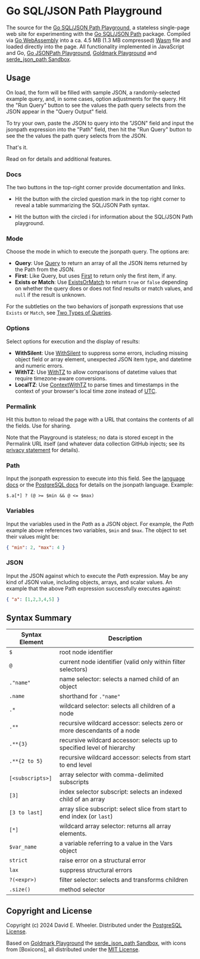 Go SQL/JSON Path Playground
===========================

The source for the [Go SQL/JSON Path Playground], a stateless single-page web
site for experimenting with the [Go SQL/JSON Path] package. Compiled via [Go
WebAssembly] into a ca. 4.5 MB (1.3 MB compressed) [Wasm] file and loaded
directly into the page. All functionality implemented in JavaScript and Go,
[Go JSONPath Playground], [Goldmark Playground] and [serde_json_path Sandbox].

Usage
-----

On load, the form will be filled with sample JSON, a randomly-selected example
query, and, in some cases, option adjustments for the query. Hit the "Run
Query" button to see the values the path query selects from the JSON appear in
the "Query Output" field.

To try your own, paste the JSON to query into the "JSON" field and input the
jsonpath expression into the "Path" field, then hit the "Run Query" button to
see the the values the path query selects from the JSON.

That's it.

Read on for details and additional features.

### Docs

The two buttons in the top-right corner provide documentation and links.

*   Hit the button with the circled question mark in the top right corner to
    reveal a table summarizing the SQL/JSON Path syntax.

*   Hit the button with the circled i for information about the SQL/JSON Path
    playground.

### Mode

Choose the mode in which to execute the jsonpath query. The options are:

*   **Query**: Use [Query] to return an array of all the JSON items returned
    by the Path from the JSON.
*   **First**: Like Query, but uses [First] to return only the first item, if
    any.
*   **Exists or Match**: Use [ExistsOrMatch] to return `true` or `false`
    depending on whether the query does or does not find results or match
    values, and `null` if the result is unknown.

For the subtleties on the two behaviors of jsonpath expressions that use
`Exists` or `Match`, see [Two Types of Queries].

### Options

Select options for execution and the display of results:

*   **WithSilent**: Use [WithSilent] to suppress some errors, including missing
    object field or array element, unexpected JSON item type, and datetime and
    numeric errors.
*   **WithTZ**: Use [WithTZ] to allow comparisons of datetime values that
    require timezone-aware conversions.
*   **LocalTZ**: Use [ContextWithTZ] to parse times and timestamps in the
    context of your browser's local time zone instead of [UTC].

### Permalink

Hit this button to reload the page with a URL that contains the contents of
all the fields. Use for sharing.

Note that the Playground is stateless; no data is stored except in the
Permalink URL itself (and whatever data collection GitHub injects; see its
[privacy statement] for details).

### Path

Input the jsonpath expression to execute into this field. See the [language
docs] or the [PostgreSQL docs] for details on the jsonpath language. Example:

```jsonpath
$.a[*] ? (@ >= $min && @ <= $max)
```

### Variables

Input the variables used in the *Path* as a JSON object. For example, the
*Path* example above references two variables, `$min` and `$max`. The object
to set their values might be:

``` json
{ "min": 2, "max": 4 }
```

### JSON

Input the JSON against which to execute the *Path* expression. May be any kind
of JSON value, including objects, arrays, and scalar values. An example that
the above Path expression successfully executes against:

```json
{ "a": [1,2,3,4,5] }
```

## Syntax Summary

| Syntax Element     | Description                                                             |
| ------------------ | ----------------------------------------------------------------------- |
| `$`                | root node identifier                                                    |
| `@`                | current node identifier (valid only within filter selectors)            |
| `."name"`          | name selector: selects a named child of an object                       |
| `.name`            | shorthand for `."name"`                                                 |
| `.*`               | wildcard selector: selects all children of a node                       |
| `.**`              | recursive wildcard accessor: selects zero or more descendants of a node |
| `.**{3}`           | recursive wildcard accessor: selects up to specified level of hierarchy |
| `.**{2 to 5}`      | recursive wildcard accessor: selects from start to end level            |
| `[<subscripts>]`   | array selector with comma-delimited subscripts                          |
| `[3]`              | index selector subscript: selects an indexed child of an array          |
| `[3 to last]`      | array slice subscript: select slice from start to end index (or `last`) |
| `[*]`              | wildcard array selector: returns all array elements.                    |
| `$var_name`        | a variable referring to a value in the Vars object                      |
| `strict`           | raise error on a structural error                                       |
| `lax`              | suppress structural errors                                              |
| `?(<expr>)`        | filter selector: selects and transforms children                        |
| `.size()`          | method selector                                                         |

## Copyright and License

Copyright (c) 2024 David E. Wheeler. Distributed under the [PostgreSQL License].

Based on [Goldmark Playground] the [serde_json_path Sandbox], with icons from
[Boxicons], all distributed under the [MIT License].

  [Go SQL/JSON Path Playground]: https://theory.github.io/sqljson/playground
  [Go SQL/JSON Path]: https://pkg.go.dev/github.com/theory/sqljson/path
    "pkg.go.dev: github.com/theory/sqljson/path"
  [Wasm]: https://webassembly.org "WebAssembly"
  [Go WebAssembly]: https://go.dev/wiki/WebAssembly
  [Go JSONPath Playground]: https://theory.github.io/jsonpath/playground
  [Goldmark Playground]: https://yuin.github.io/goldmark/playground
  [serde_json_path Sandbox]: https://serdejsonpath.live
  [Query]: https://pkg.go.dev/github.com/theory/sqljson@v0.1.0/path#Path.Query
  [First]: https://pkg.go.dev/github.com/theory/sqljson@v0.1.0/path#Path.First
  [ExistsOrMatch]: https://pkg.go.dev/github.com/theory/sqljson@v0.1.0/path#Path.ExistsOrMatch
  [Two Types of Queries]: https://pkg.go.dev/github.com/theory/sqljson@v0.1.0/path#hdr-Two_Types_of_Queries
  [WithSilent]: https://pkg.go.dev/github.com/theory/sqljson@v0.1.0/path#example-package-WithSilent
  [WithTZ]: https://pkg.go.dev/github.com/theory/sqljson@v0.1.0/path#example-package-WithTZ
  [ContextWithTZ]: https://pkg.go.dev/github.com/theory/sqljson/path/types#ContextWithTZ
  [UTC]: https://en.wikipedia.org/wiki/Coordinated_Universal_Time
  [privacy statement]: https://docs.github.com/en/site-policy/privacy-policies/github-general-privacy-statement
  [language docs]: https://github.com/theory/sqljson/blob/main/path/README.md
  [PostgreSQL docs]: https://www.postgresql.org/docs/devel/functions-json.html#FUNCTIONS-SQLJSON-PATH
  [PostgreSQL License]: https://www.opensource.org/licenses/postgresql
  [MIT License]: https://opensource.org/license/mit
